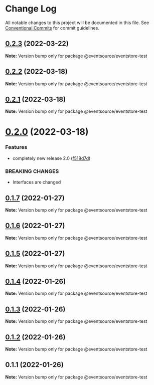 # Change Log

All notable changes to this project will be documented in this file.
See [Conventional Commits](https://conventionalcommits.org) for commit guidelines.

## [0.2.3](https://github.com/thomasvargiu/eventsource-ts/compare/@eventsource/eventstore-test@0.2.2...@eventsource/eventstore-test@0.2.3) (2022-03-22)

**Note:** Version bump only for package @eventsource/eventstore-test





## [0.2.2](https://github.com/thomasvargiu/eventsource-ts/compare/@eventsource/eventstore-test@0.2.1...@eventsource/eventstore-test@0.2.2) (2022-03-18)

**Note:** Version bump only for package @eventsource/eventstore-test





## [0.2.1](https://github.com/thomasvargiu/eventsource-ts/compare/@eventsource/eventstore-test@0.2.0...@eventsource/eventstore-test@0.2.1) (2022-03-18)

**Note:** Version bump only for package @eventsource/eventstore-test





# [0.2.0](https://github.com/thomasvargiu/eventsource-ts/compare/@eventsource/eventstore-test@0.1.7...@eventsource/eventstore-test@0.2.0) (2022-03-18)


### Features

* completely new release 2.0 ([f518d7d](https://github.com/thomasvargiu/eventsource-ts/commit/f518d7d5a5f6223d1a36332355e9cd352350b40d))


### BREAKING CHANGES

* Interfaces are changed





## [0.1.7](https://github.com/thomasvargiu/eventsource-ts/compare/@eventsource/eventstore-test@0.1.6...@eventsource/eventstore-test@0.1.7) (2022-01-27)

**Note:** Version bump only for package @eventsource/eventstore-test





## [0.1.6](https://github.com/thomasvargiu/eventsource-ts/compare/@eventsource/eventstore-test@0.1.4...@eventsource/eventstore-test@0.1.6) (2022-01-27)

**Note:** Version bump only for package @eventsource/eventstore-test





## [0.1.5](https://github.com/thomasvargiu/eventsource-ts/compare/@eventsource/eventstore-test@0.1.4...@eventsource/eventstore-test@0.1.5) (2022-01-27)

**Note:** Version bump only for package @eventsource/eventstore-test





## [0.1.4](https://github.com/thomasvargiu/eventsource-ts/compare/@eventsource/eventstore-test@0.1.3...@eventsource/eventstore-test@0.1.4) (2022-01-26)

**Note:** Version bump only for package @eventsource/eventstore-test





## [0.1.3](https://github.com/thomasvargiu/eventsource-ts/compare/@eventsource/eventstore-test@0.1.2...@eventsource/eventstore-test@0.1.3) (2022-01-26)

**Note:** Version bump only for package @eventsource/eventstore-test





## [0.1.2](https://github.com/thomasvargiu/eventsource-ts/compare/@eventsource/eventstore-test@0.1.1...@eventsource/eventstore-test@0.1.2) (2022-01-26)

**Note:** Version bump only for package @eventsource/eventstore-test





## 0.1.1 (2022-01-26)

**Note:** Version bump only for package @eventsource/eventstore-test
